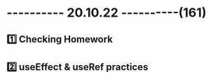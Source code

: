 # ---------- 20.10.22 ----------(161)

## 1️⃣ Checking Homework

## 2️⃣ useEffect & useRef practices
